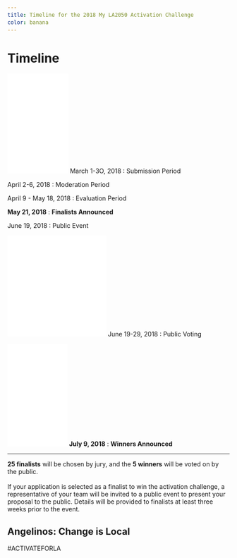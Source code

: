 ```yaml
---
title: Timeline for the 2018 My LA2050 Activation Challenge
color: banana
---
```


# Timeline

<section class="timeline has-icons" markdown="1"><div markdown="1">

![](/assets/images/icons/submission.png) March 1-3O, 2018
: Submission Period

April 2-6, 2018
: Moderation Period

April 9 - May 18, 2018
: Evaluation Period

**May 21, 2018**
: **Finalists Announced**

June 19, 2018
: Public Event

![](/assets/images/icons/voting.png) June 19-29, 2018
: Public Voting

![](/assets/images/icons/winners.png) **July 9, 2018**
: **Winners Announced**

* * *

**25 finalists** will be chosen by jury, and the <span class="avoid-break">**5 winners** will be voted on by the public.</span><br /><br />If your application is selected as a finalist to win the activation challenge, a representative of your team will be invited to a public event to present your proposal to the public. Details will be provided to finalists at least three weeks prior to the event.

</div></section>

<section class="blueberry styled"><div markdown="1">

# Angelinos: <b>Change</b> is&nbsp;Local

<p class="activate-tag">#ACTIVATEFORLA</p>

</div></section>
